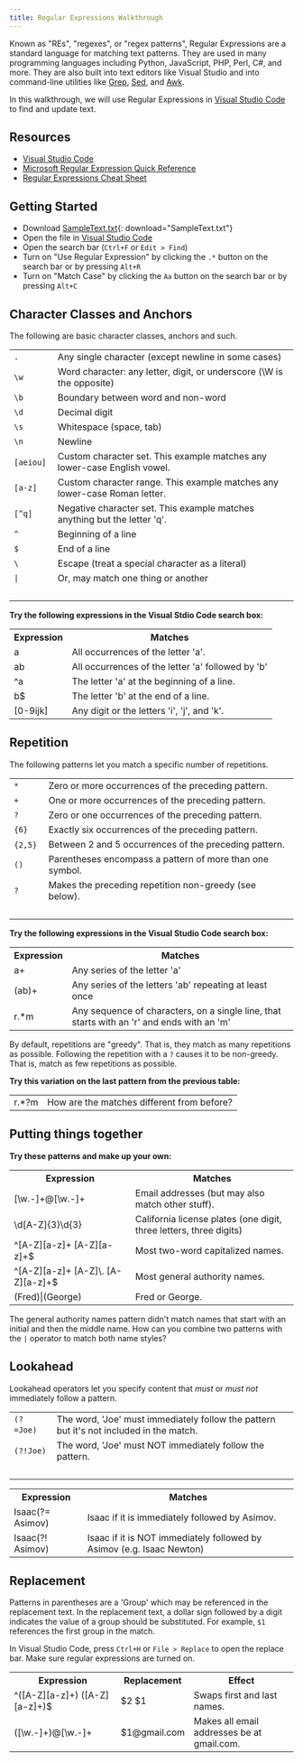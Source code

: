 ```yaml
---
title: Regular Expressions Walkthrough
---
```


Known as "REs", "regexes", or "regex patterns", Regular Expressions are a standard language for matching text patterns. They are used in many programming languages including Python, JavaScript, PHP, Perl, C#, and more. They are also built into text editors like Visual Studio and into command-line utilities like [Grep](https://en.wikipedia.org/wiki/Grep), [Sed](https://en.wikipedia.org/wiki/Sed), and [Awk](https://en.wikipedia.org/wiki/AWK).

In this walkthrough, we will use Regular Expressions in [Visual Studio Code](https://code.visualstudio.com/) to find and update text.

## Resources

* [Visual Studio Code](https://code.visualstudio.com/)
* [Microsoft Regular Expression Quick Reference](https://docs.microsoft.com/en-us/dotnet/standard/base-types/regular-expression-language-quick-reference)
* [Regular Expressions Cheat Sheet](https://cheatography.com/davechild/cheat-sheets/regular-expressions/)

## Getting Started

* Download [SampleText.txt](Regex-SampleText.txt){: download="SampleText.txt"}
* Open the file in [Visual Studio Code](https://code.visualstudio.com/)
* Open the search bar (`Ctrl+F` or `Edit > Find`)
* Turn on "Use Regular Expression" by clicking the `.*` button on the search bar or by pressing `Alt+R`
* Turn on "Match Case" by clicking the `Aa` button on the search bar or by pressing `Alt+C`

## Character Classes and Anchors

The following are basic character classes, anchors and such.

<table class="layout">
<tr><td><code>.</code></td><td>Any single character (except newline in some cases)</td></tr>
<tr><td><code>\w</code></td><td>Word character: any letter, digit, or underscore (\W is the opposite)</td></tr>
<tr><td><code>\b</code></td><td>Boundary between word and non-word</td></tr>
<tr><td><code>\d</code></td><td>Decimal digit</td></tr>
<tr><td><code>\s</code></td><td>Whitespace (space, tab)</td></tr>
<tr><td><code>\n</code></td><td>Newline</td></tr>
<tr><td><code>[aeiou]</code>&nbsp;</td><td>Custom character set. This example matches any lower-case English vowel.</td></tr>
<tr><td><code>[a-z]</code></td><td>Custom character range. This example matches any lower-case Roman letter.</td></tr>
<tr><td><code>[^q]</code></td><td>Negative character set. This example matches anything but the letter 'q'.</td></tr>
<tr><td><code>^</code></td><td>Beginning of a line</td></tr>
<tr><td><code>$</code></td><td>End of a line</td></tr>
<tr><td><code>\</code></td><td>Escape (treat a special character as a literal)</td></tr>
<tr><td><code>|</code></td><td>Or, may match one thing or another</td></tr>
<tr><td>&nbsp;</td><td></td></tr>
</table>

**Try the following expressions in the Visual Stdio Code search box:**

<table>
<tr><th>Expression</th><th>Matches</th></tr>
<tr><td>a</td><td>All occurrences of the letter 'a'.</td></tr>
<tr><td>ab</td><td>All occurrences of the letter 'a' followed by 'b'</td></tr>
<tr><td>^a</td><td>The letter 'a' at the beginning of a line.</td></tr>
<tr><td>b$</td><td>The letter 'b' at the end of a line.</td></tr>
<tr><td>[0-9ijk]</td><td>Any digit or the letters 'i', 'j', and 'k'.</td></tr>
</table>

## Repetition

The following patterns let you match a specific number of repetitions.

<table class="layout">
<tr><td><code>*</code></td><td>Zero or more occurrences of the preceding pattern.</td></tr>
<tr><td><code>+</code></td><td>One or more occurrences of the preceding pattern.</td></tr>
<tr><td><code>?</code></td><td>Zero or one occurrences of the preceding pattern.</td></tr>
<tr><td><code>{6}</code></td><td>Exactly six occurrences of the preceding pattern.</td></tr>
<tr><td><code>{2,5}</code>&nbsp;</td><td>Between 2 and 5 occurrences of the preceding pattern.</td></tr>
<tr><td><code>()</code></td><td>Parentheses encompass a pattern of more than one symbol.</td></tr>
<tr><td><code>?</code></td><td>Makes the preceding repetition non-greedy (see below).</td></tr>
<tr><td>&nbsp;</td><td></td></tr>
</table>

**Try the following expressions in the Visual Studio Code search box:**

<table>
<tr><th>Expression</th><th>Matches</th></tr>
<tr><td>a+</td><td>Any series of the letter 'a'</td></tr>
<tr><td>(ab)+</td><td>Any series of the letters 'ab' repeating at least once</td></tr>
<tr><td>r.*m</td><td>Any sequence of characters, on a single line, that starts with an 'r' and ends with an 'm'</td></tr>
</table>

By default, repetitions are "greedy". That is, they match as many repetitions as possible. Following the repetition with a `?` causes it to be non-greedy. That is, match as few repetitions as possible.

**Try this variation on the last pattern from the previous table:**

<table>
<tr><td>r.*?m</td><td>How are the matches different from before?</td></tr>
</table>

## Putting things together

**Try these patterns and make up your own:**

<table>
<tr><th>Expression</th><th>Matches</th></tr>
<tr><td>[\w.-]+@[\w.-]+</td><td>Email addresses (but may also match other stuff).</td></tr>
<tr><td>\d[A-Z]{3}\d{3}</td><td>California license plates (one digit, three letters, three digits)</td></tr>
<tr><td>^[A-Z][a-z]+ [A-Z][a-z]+$</td><td>Most two-word capitalized names.</td></tr>
<tr><td>^[A-Z][a-z]+ [A-Z]\. [A-Z][a-z]+$</td><td>Most general authority names.</td></tr>
<tr><td>(Fred)|(George)</td><td>Fred or George.</td></tr>
</table>

The general authority names pattern didn't match names that start with an initial and then the middle name. How can you combine two patterns with the `|` operator to match both name styles?

## Lookahead

Lookahead operators let you specify content that _must_ or _must not_ immediately follow a pattern.

<table class="layout">
<tr><td><code>(?=Joe)</code>&nbsp;</td><td>The word, 'Joe' must immediately follow the pattern but it's not included in the match.</td></tr>
<tr><td><code>(?!Joe)</code></td><td>The word, 'Joe' must NOT immediately follow the pattern.</td></tr>
<tr><td>&nbsp;</td><td></td></tr>
</table>

<table>
<tr><th>Expression</th><th>Matches</th></tr>
<tr><td>Isaac(?= Asimov)</td><td>Isaac if it is immediately followed by Asimov.</td></tr>
<tr><td>Isaac(?! Asimov)</td><td>Isaac if it is NOT immediately followed by Asimov (e.g. Isaac Newton)</td></tr>
</table>

## Replacement

Patterns in parentheses are a 'Group' which may be referenced in the replacement text. In the replacement text, a dollar sign followed by a digit indicates the value of a group should be substituted. For example, `$1` references the first group in the match.

In Visual Studio Code, press `Ctrl+H` or `File > Replace` to open the replace bar. Make sure regular expressions are turned on.

<table>
<tr><th>Expression</th><th>Replacement</th><th>Effect</th></tr>
<tr><td>^([A-Z][a-z]+) ([A-Z][a-z]+)$</td><td>$2 $1</td><td>Swaps first and last names.</td></tr>
<tr><td>([\w.-]+)@[\w.-]+</td><td>$1@gmail.com</td><td>Makes all email addresses be at gmail.com.</td></tr>
</table>
